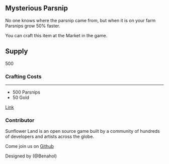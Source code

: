 ## Mysterious Parsnip

No one knows where the parsnip came from, but when it is on your farm Parsnips grow 50% faster.

You can craft this item at the Market in the game.

## Supply

500

### Crafting Costs

---

- 500 Parsnips
- 50 Gold

[Link](https://docs.sunflower-land.com/crafting-guide)

### Contributor

Sunflower Land is an open source game built by a community of hundreds of developers and artists across the globe.

Come join us on [Github](https://github.com/sunflower-land/sunflower-land)

Designed by (@Benahol)
